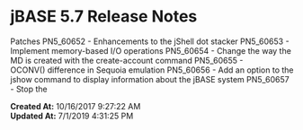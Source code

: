 # jBASE 5.7 Release Notes

Patches PN5_60652 - Enhancements to the jShell dot stacker PN5_60653 - Implement memory-based I/O operations PN5_60654 - Change the way the MD is created with the create-account command PN5_60655 - OCONV() difference in Sequoia emulation PN5_60656 - Add an option to the jshow command to display information about the jBASE system PN5_60657 - Stop the  

**Created At:** 10/16/2017 9:27:22 AM  
**Updated At:** 7/1/2019 4:31:25 PM  

